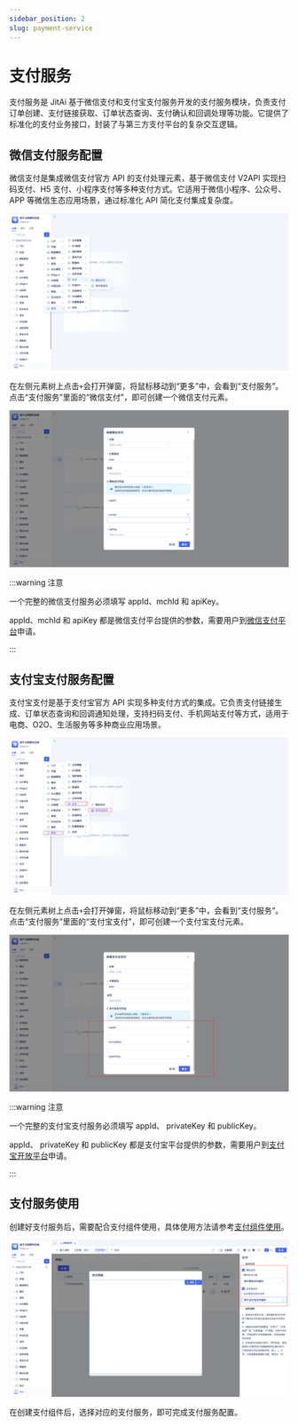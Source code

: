 ```yaml
---
sidebar_position: 2
slug: payment-service
---
```


# 支付服务
支付服务是 JitAi 基于微信支付和支付宝支付服务开发的支付服务模块，负责支付订单创建、支付链接获取、订单状态查询、支付确认和回调处理等功能。它提供了标准化的支付业务接口，封装了与第三方支付平台的复杂交互逻辑。

## 微信支付服务配置
微信支付是集成微信支付官方 API 的支付处理元素，基于微信支付 V2API 实现扫码支付、H5 支付、小程序支付等多种支付方式。它适用于微信小程序、公众号、APP 等微信生态应用场景，通过标准化 API 简化支付集成复杂度。

![微信支付服务创建](./img/2/pay_2025-08-28_14-31-11.png)

在左侧元素树上点击`+`会打开弹窗，将鼠标移动到“更多”中，会看到“支付服务”。点击“支付服务”里面的“微信支付”，即可创建一个微信支付元素。

![微信支付服务配置](./img/2/pay_2025-08-28_14-39-33.png)

:::warning 注意

一个完整的微信支付服务必须填写 appId、mchId 和 apiKey。

appId、mchId 和 apiKey 都是微信支付平台提供的参数，需要用户到[微信支付平台](https://pay.weixin.qq.com)申请。

:::

## 支付宝支付服务配置
支付宝支付是基于支付宝官方 API 实现多种支付方式的集成。它负责支付链接生成、订单状态查询和回调通知处理，支持扫码支付、手机网站支付等方式，适用于电商、O2O、生活服务等多种商业应用场景。

![支付宝支付服务创建](./img/2/pay_2025-08-28_16-11-09.png)

在左侧元素树上点击`+`会打开弹窗，将鼠标移动到“更多”中，会看到“支付服务”。点击“支付服务”里面的“支付宝支付”，即可创建一个支付宝支付元素。

![支付宝支付服务配置](./img/2/pay_2025-08-28_16-13-46.png)

:::warning 注意

一个完整的支付宝支付服务必须填写 appId、 privateKey 和 publicKey。

appId、 privateKey 和 publicKey 都是支付宝平台提供的参数，需要用户到[支付宝开放平台](https://open.alipay.com/)申请。

:::

## 支付服务使用
创建好支付服务后，需要配合支付组件使用，具体使用方法请参考[支付组件使用](../using-functional-components-in-pages/payment-components)。

![支付组件使用](./img/2/pay_2025-08-28_16-34-49.png)

在创建支付组件后，选择对应的支付服务，即可完成支付服务配置。
